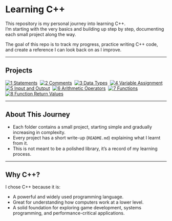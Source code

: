 # Learning C++

This repository is my personal journey into learning C++.  
I’m starting with the very basics and building up step by step, documenting each small project along the way.  

The goal of this repo is to track my progress, practice writing C++ code, and create a reference I can look back on as I improve.

---

## Projects

[![1 Statements](https://img.shields.io/badge/1-Statements-401010)](./projects/001-statements/)&nbsp;
[![2 Comments](https://img.shields.io/badge/2-Comments-403010)](./projects/002-comments/)&nbsp;
[![3 Data Types](https://img.shields.io/badge/3-Data_Types-404010)](./projects/003-dataTypes/)&nbsp;
[![4 Variable Assignment](https://img.shields.io/badge/4-Variable_Assignment-104010)](./projects/004-variableAssignment/)&nbsp;
[![5 Input and Output](https://img.shields.io/badge/5-Input_and_Output-104040)](./projects/005-inputAndOutput/)&nbsp;
[![6 Arithmetic Operators](https://img.shields.io/badge/6-Arithmetic_Operators-102040)](./projects/006-arithmeticOperators/)&nbsp;
[![7 Functions](https://img.shields.io/badge/7-Functions-201040)](./projects/007-functions/)&nbsp;
[![8 Function Return Values](https://img.shields.io/badge/8-Function_Return_Values-401040)](./projects/008-functionReturnValues/)&nbsp;

---

## About This Journey
- Each folder contains a small project, starting simple and gradually increasing in complexity.  
- Every project has a short write-up (`README.md`) explaining what I learnt from it.  
- This is not meant to be a polished library, it’s a record of my learning process.  

---

## Why C++?
I chose C++ because it is:
- A powerful and widely used programming language.
- Great for understanding how computers work at a lower level.
- A solid foundation for exploring game development, systems programming, and performance-critical applications.